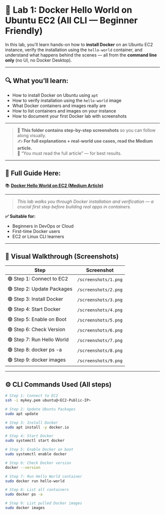 # 🐳 Lab 1: Docker Hello World on Ubuntu EC2 (All CLI — Beginner Friendly)

In this lab, you'll learn hands-on how to **install Docker** on an Ubuntu EC2 instance, verify the installation using the `hello-world` container, and understand what happens behind the scenes — all from the **command line only** (no UI, no Docker Desktop).

---

## 🔍 What you’ll learn:

- How to install Docker on Ubuntu using `apt`
- How to verify installation using the `hello-world` image
- What Docker containers and images really are
- How to list containers and images on your instance
- How to document your first Docker lab with screenshots

---

> 📁 **This folder contains step-by-step screenshots** so you can follow along visually.  
> ✍️ **For full explanations + real-world use cases, read the Medium article.**  
> 💬 “You must read the full article” — for best results.

---

## 📖 Full Guide Here:
📚 **[Docker Hello World on EC2 (Medium Article)](https://medium.com/your-article-link-here)**

---

> _This lab walks you through Docker installation and verification — a crucial first step before building real apps in containers._

**✅ Suitable for:**
- Beginners in DevOps or Cloud
- First-time Docker users
- EC2 or Linux CLI learners

---

## 🧭 Visual Walkthrough (Screenshots)

| Step | Screenshot |
|------|------------|
| 🟢 Step 1: Connect to EC2 | `/screenshots/1.png` |
| 🟢 Step 2: Update Packages | `/screenshots/2.png` |
| 🟢 Step 3: Install Docker | `/screenshots/3.png` |
| 🟢 Step 4: Start Docker | `/screenshots/4.png` |
| 🟢 Step 5: Enable on Boot | `/screenshots/5.png` |
| 🟢 Step 6: Check Version | `/screenshots/6.png` |
| 🟢 Step 7: Run Hello World | `/screenshots/7.png` |
| 🟢 Step 8: docker ps -a | `/screenshots/8.png` |
| 🟢 Step 9: docker images | `/screenshots/9.png` |

---

## ⚙️ CLI Commands Used (All steps)

```bash
# Step 1: Connect to EC2
ssh -i mykey.pem ubuntu@<EC2-Public-IP>

# Step 2: Update Ubuntu Packages
sudo apt update

# Step 3: Install Docker
sudo apt install -y docker.io

# Step 4: Start Docker
sudo systemctl start docker

# Step 5: Enable Docker on boot
sudo systemctl enable docker

# Step 6: Check Docker version
docker --version

# Step 7: Run Hello World container
sudo docker run hello-world

# Step 8: List all containers
sudo docker ps -a

# Step 9: List pulled Docker images
sudo docker images
